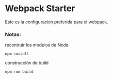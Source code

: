 # Webpack Starter
Este es la configuracion preferida para el webpack. 

### Notas:
recontruir los modulos de Node
```
npm install
```

construcción de build
```
npm run build
```
